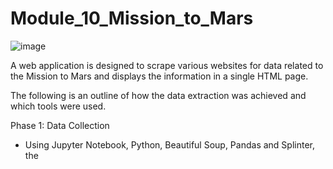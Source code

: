 # Module_10_Mission_to_Mars

   ![image](https://user-images.githubusercontent.com/82583576/124536204-9317ec80-dde5-11eb-8f1f-0517e3442d8d.png)

A web application is designed to scrape various websites for data related to the Mission to Mars and displays the information in a single HTML page.

The following is an outline of how the data extraction was achieved and which tools were used.

Phase 1: Data Collection

- Using Jupyter Notebook, Python, Beautiful Soup, Pandas and Splinter, the 
